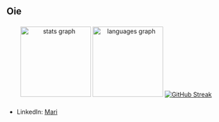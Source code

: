 <h2 align="left">Oie</h2>

###

<div align="center">
  <img src="https://github-readme-stats.vercel.app/api?username=xmarimarquesh&hide_title=false&hide_rank=false&show_icons=true&include_all_commits=false&count_private=false&disable_animations=false&theme=jolly&locale=en&hide_border=true" height="162" alt="stats graph"  />
   <img src="https://github-readme-stats.vercel.app/api/top-langs?username=xmarimarquesh&locale=en&hide_title=false&layout=compact&card_width=320&langs_count=12&theme=jolly&hide_border=true" height="162" alt="languages graph"  />
  <a href="https://git.io/streak-stats"><img src="https://github-readme-streak-stats.herokuapp.com?user=xmarimarquesh&theme=jolly&hide_border=true&exclude_days=Sun%2CSat&card_width=634&card_height=145" alt="GitHub Streak" /></a>

</div>

###

- LinkedIn: [Mari](https://br.linkedin.com/in/mariana-hipolito-386810300)
